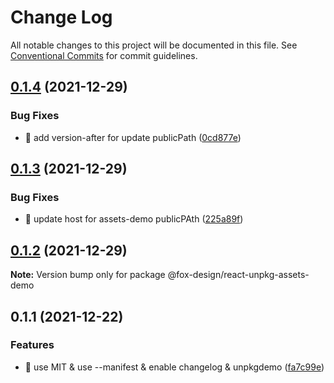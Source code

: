 # Change Log

All notable changes to this project will be documented in this file.
See [Conventional Commits](https://conventionalcommits.org) for commit guidelines.

## [0.1.4](https://github.com/foxfamily/foxpage-component-react/compare/@fox-design/react-unpkg-assets-demo@0.1.3...@fox-design/react-unpkg-assets-demo@0.1.4) (2021-12-29)


### Bug Fixes

* 🐛 add version-after for update publicPath ([0cd877e](https://github.com/foxfamily/foxpage-component-react/commit/0cd877ee5565ebde3d940364be52b040cf24cf3c))





## [0.1.3](https://github.com/foxfamily/foxpage-component-react/compare/@fox-design/react-unpkg-assets-demo@0.1.2...@fox-design/react-unpkg-assets-demo@0.1.3) (2021-12-29)


### Bug Fixes

* 🐛 update host for assets-demo publicPAth ([225a89f](https://github.com/foxfamily/foxpage-component-react/commit/225a89f330b93b46c99e5a1440017018e4ea9f0f))





## [0.1.2](https://github.com/foxfamily/foxpage-component-react/compare/@fox-design/react-unpkg-assets-demo@0.1.1...@fox-design/react-unpkg-assets-demo@0.1.2) (2021-12-29)

**Note:** Version bump only for package @fox-design/react-unpkg-assets-demo





## 0.1.1 (2021-12-22)


### Features

* 🎸 use MIT & use --manifest & enable changelog & unpkgdemo ([fa7c99e](https://github.com/foxfamily/foxpage-component-react/commit/fa7c99ee497cb0a84aacaa8d97fa57c5a231d9fe))
